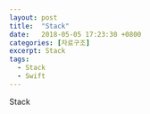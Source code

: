 ```yaml
---
layout: post
title:  "Stack"
date:   2018-05-05 17:23:30 +0800
categories: [자료구조]
excerpt: Stack
tags:
  - Stack
  - Swift
---
```


Stack
